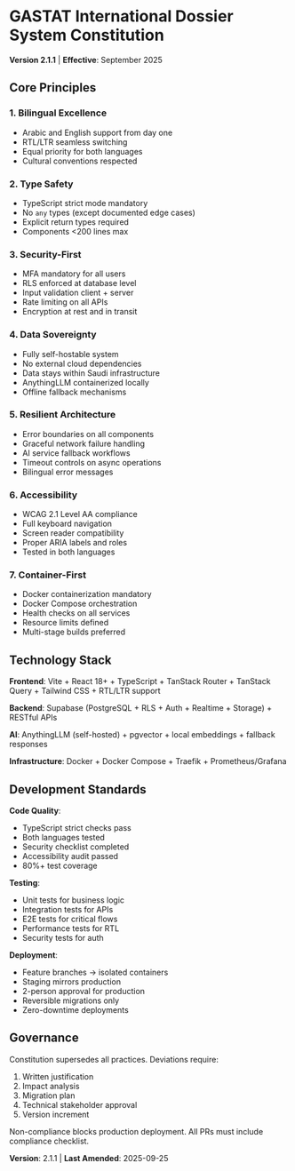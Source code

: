 # GASTAT International Dossier System Constitution
**Version 2.1.1** | **Effective**: September 2025

## Core Principles

### 1. Bilingual Excellence
- Arabic and English support from day one
- RTL/LTR seamless switching
- Equal priority for both languages
- Cultural conventions respected

### 2. Type Safety
- TypeScript strict mode mandatory
- No `any` types (except documented edge cases)
- Explicit return types required
- Components <200 lines max

### 3. Security-First
- MFA mandatory for all users
- RLS enforced at database level
- Input validation client + server
- Rate limiting on all APIs
- Encryption at rest and in transit

### 4. Data Sovereignty
- Fully self-hostable system
- No external cloud dependencies
- Data stays within Saudi infrastructure
- AnythingLLM containerized locally
- Offline fallback mechanisms

### 5. Resilient Architecture
- Error boundaries on all components
- Graceful network failure handling
- AI service fallback workflows
- Timeout controls on async operations
- Bilingual error messages

### 6. Accessibility
- WCAG 2.1 Level AA compliance
- Full keyboard navigation
- Screen reader compatibility
- Proper ARIA labels and roles
- Tested in both languages

### 7. Container-First
- Docker containerization mandatory
- Docker Compose orchestration
- Health checks on all services
- Resource limits defined
- Multi-stage builds preferred

## Technology Stack

**Frontend**: Vite + React 18+ + TypeScript + TanStack Router + TanStack Query + Tailwind CSS + RTL/LTR support

**Backend**: Supabase (PostgreSQL + RLS + Auth + Realtime + Storage) + RESTful APIs

**AI**: AnythingLLM (self-hosted) + pgvector + local embeddings + fallback responses

**Infrastructure**: Docker + Docker Compose + Traefik + Prometheus/Grafana

## Development Standards

**Code Quality**:
- TypeScript strict checks pass
- Both languages tested
- Security checklist completed
- Accessibility audit passed
- 80%+ test coverage

**Testing**:
- Unit tests for business logic
- Integration tests for APIs
- E2E tests for critical flows
- Performance tests for RTL
- Security tests for auth

**Deployment**:
- Feature branches → isolated containers
- Staging mirrors production
- 2-person approval for production
- Reversible migrations only
- Zero-downtime deployments

## Governance

Constitution supersedes all practices. Deviations require:
1. Written justification
2. Impact analysis
3. Migration plan
4. Technical stakeholder approval
5. Version increment

Non-compliance blocks production deployment. All PRs must include compliance checklist.

**Version**: 2.1.1 | **Last Amended**: 2025-09-25